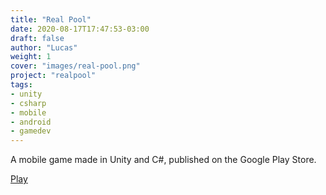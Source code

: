 ```yaml
---
title: "Real Pool"
date: 2020-08-17T17:47:53-03:00
draft: false
author: "Lucas"
weight: 1
cover: "images/real-pool.png"
project: "realpool"
tags:
- unity
- csharp
- mobile
- android
- gamedev
---
```



A mobile game made in Unity and C#, published on the Google Play Store.

[Play](https://play.google.com/store/apps/details?id=info.blotta.games.realpool)